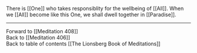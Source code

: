 There is [[One]] who takes responsiblity for the wellbeing of [[All]]. When we [[All]] become like this One, we shall dwell together in [[Paradise]]. 

___

Forward to [[Meditation 408]]  
Back to [[Meditation 406]]  
Back to table of contents [[The Lionsberg Book of Meditations]]  